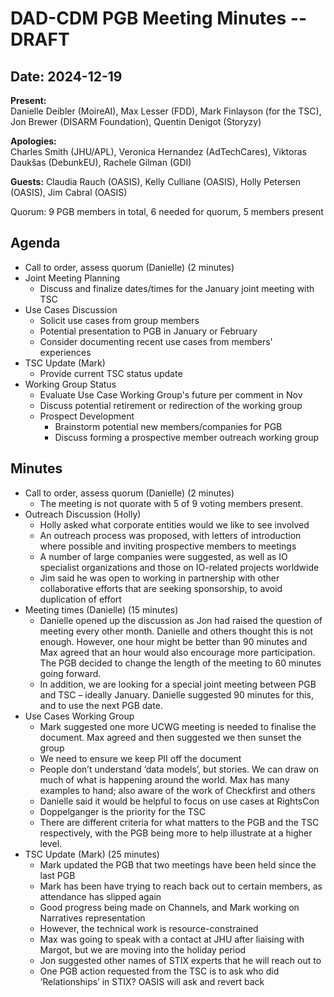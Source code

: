 # DAD-CDM PGB Meeting Minutes -- DRAFT

## Date: 2024-12-19 

**Present:**    
Danielle Deibler (MoireAI), Max Lesser (FDD), Mark Finlayson (for the TSC), Jon Brewer (DISARM Foundation), Quentin Denigot (Storyzy)

**Apologies:**   
Charles Smith (JHU/APL), Veronica Hernandez (AdTechCares), Viktoras Daukšas (DebunkEU), Rachele Gilman (GDI)

**Guests:** Claudia Rauch (OASIS), Kelly Culliane (OASIS), Holly Petersen (OASIS), Jim Cabral (OASIS)

Quorum: 9 PGB members in total, 6 needed for quorum, 5 members present

## Agenda

* Call to order, assess quorum (Danielle) (2 minutes)
* Joint Meeting Planning
  * Discuss and finalize dates/times for the January joint meeting with TSC
* Use Cases Discussion
  * Solicit use cases from group members
  * Potential presentation to PGB in January or February
  * Consider documenting recent use cases from members' experiences
* TSC Update (Mark)
  * Provide current TSC status update
* Working Group Status
  * Evaluate Use Case Working Group's future per comment in Nov
  * Discuss potential retirement or redirection of the working group
  * Prospect Development
    * Brainstorm potential new members/companies for PGB
    * Discuss forming a prospective member outreach working group

## Minutes

* Call to order, assess quorum (Danielle) (2 minutes)  
  * The meeting is not quorate with 5 of 9 voting members present.  
* Outreach Discussion (Holly)  
  * Holly asked what corporate entities would we like to see involved  
  * An outreach process was proposed, with letters of introduction where possible and inviting prospective members to meetings   
  * A number of large companies were suggested, as well as IO specialist organizations and those on IO-related projects worldwide  
  * Jim said he was open to working in partnership with other collaborative efforts that are seeking sponsorship, to avoid duplication of effort  
* Meeting times (Danielle) (15 minutes)  
  * Danielle opened up the discussion as Jon had raised the question of meeting every other month. Danielle and others thought this is not enough. However, one hour might be better than 90 minutes and Max agreed that an hour would also encourage more participation. The PGB decided to change the length of the meeting to 60 minutes going forward.
  * In addition, we are looking for a special joint meeting between PGB and TSC – ideally January.  Danielle suggested 90 minutes for this, and to use the next PGB date.  
* Use Cases Working Group   
  * Mark suggested one more UCWG meeting is needed to finalise the document.  Max agreed and then suggested we then sunset the group  
  * We need to ensure we keep PII off the document  
  * People don’t understand ‘data models’, but stories.  We can draw on much of what is happening around the world. Max has many examples to hand; also aware of the work of Checkfirst and others  
  * Danielle said it would be helpful to focus on use cases at RightsCon  
  * Doppelganger is the priority for the TSC  
  * There are different criteria for what matters to the PGB and the TSC respectively, with the PGB being more to help illustrate at a higher level.  
* TSC Update (Mark) (25 minutes)   
  * Mark updated the PGB that two meetings have been held since the last PGB  
  * Mark has been have trying to reach back out to certain members, as attendance has slipped again  
  * Good progress being made on Channels, and Mark working on Narratives representation  
  * However, the technical work is resource-constrained  
  * Max was going to speak with a contact at JHU after liaising with Margot, but we are moving into the holiday period  
  * Jon suggested other names of STIX experts that he will reach out to  
  * One PGB action requested from the TSC is to ask who did ‘Relationships’ in STIX?  OASIS will ask and revert back


